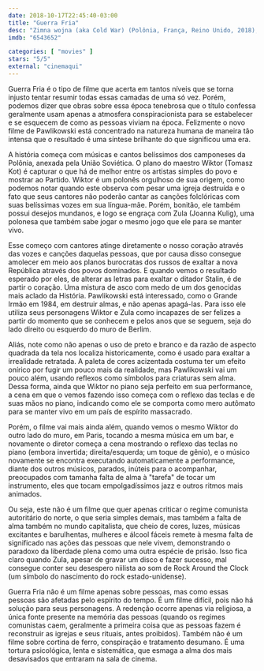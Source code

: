 ```yaml
---
date: 2018-10-17T22:45:40-03:00
title: "Guerra Fria"
desc: "Zimna wojna (aka Cold War) (Polônia, França, Reino Unido, 2018), escrito por Pawel Pawlikowski, Janusz Glowacki e Piotr Borkowski, dirigido por Pawlikowski, com Joanna Kulig, Tomasz Kot, Borys Szyc. #mostrasp Crítica escrita para o site CinemAqui."
imdb: "6543652"

categories: [ "movies" ]
stars: "5/5"
external: "cinemaqui"
---
```

Guerra Fria é o tipo de filme que acerta em tantos níveis que se torna injusto tentar resumir todas essas camadas de uma só vez. Porém, podemos dizer que obras sobre essa época tenebrosa que o título confessa geralmente usam apenas a atmosfera conspiracionista para se estabelecer e se esquecem de como as pessoas viviam na época. Felizmente o novo filme de Pawlikowski está concentrado na natureza humana de maneira tão intensa que o resultado é uma síntese brilhante do que significou uma era.

A história começa com músicas e cantos belíssimos dos camponeses da Polônia, anexada pela União Soviética. O plano do maestro Wiktor (Tomasz Kot) é capturar o que há de melhor entre os artistas simples do povo e mostrar ao Partido. Wiktor é um polonês orgulhoso de sua origem, como podemos notar quando este observa com pesar uma igreja destruída e o fato que seus cantores não poderão cantar as canções folclóricas com suas belíssimas vozes em sua língua-mãe. Porém, bonitão, ele também possui desejos mundanos, e logo se engraça com Zula (Joanna Kulig), uma polonesa que também sabe jogar o mesmo jogo que ele para se manter vivo.

Esse começo com cantores atinge diretamente o nosso coração através das vozes e canções daquelas pessoas, que por causa disso consegue amolecer em meio aos planos burocratas dos russos de exaltar a nova República através dos povos dominados. E quando vemos o resultado esperado por eles, de alterar as letras para exaltar o ditador Stalin, é de partir o coração. Uma mistura de asco com medo de um dos genocidas mais aclado da História. Pawlikowski está interessado, como o Grande Irmão em 1984, em destruir almas, e não apenas apagá-las. Para isso ele utiliza seus personagens Wiktor e Zula como incapazes de ser felizes a partir do momento que se conhecem e pelos anos que se seguem, seja do lado direito ou esquerdo do muro de Berlim.

Aliás, note como não apenas o uso de preto e branco e da razão de aspecto quadrada da tela nos localiza historicamente, como é usado para exaltar a irrealidade retratada. A paleta de cores acizentada costuma ter um efeito onírico por fugir um pouco mais da realidade, mas Pawlikowski vai um pouco além, usando reflexos como símbolos para criaturas sem alma. Dessa forma, ainda que Wiktor no piano seja perfeito em sua performance, a cena em que o vemos fazendo isso começa com o reflexo das teclas e de suas mãos no piano, indicando como ele se comporta como mero autômato para se manter vivo em um país de espírito massacrado.

Porém, o filme vai mais ainda além, quando vemos o mesmo Wiktor do outro lado do muro, em Paris, tocando a mesma música em um bar, e novamente o diretor começa a cena mostrando o reflexo das teclas no piano (embora invertida; direita/esquerda; um toque de gênio), e o músico novamente se encontra executando automaticamente a performance, diante dos outros músicos, parados, inúteis para o acompanhar, preocupados com tamanha falta de alma à "tarefa" de tocar um instrumento, eles que tocam empolgadíssimos jazz e outros ritmos mais animados.

Ou seja, este não é um filme que quer apenas criticar o regime comunista autoritário do norte, o que seria simples demais, mas também a falta de alma também no mundo capitalista, que cheio de cores, luzes, músicas excitantes e barulhentas, mulheres e álcool fáceis remete à mesma falta de significado nas ações das pessoas que nele vivem, demonstrando o paradoxo da liberdade plena como uma outra espécie de prisão. Isso fica claro quando Zula, apesar de gravar um disco e fazer sucesso, mal consegue conter seu desespero niilista ao som de Rock Around the Clock (um símbolo do nascimento do rock estado-unidense).

Guerra Fria não é um filme apenas sobre pessoas, mas como essas pessoas são afetadas pelo espírito do tempo. É um filme difícil, pois não há solução para seus personagens. A redenção ocorre apenas via religiosa, a única fonte presente na memória das pessoas (quando os regimes comunistas caem, geralmente a primeira coisa que as pessoas fazem é reconstruir as igrejas e seus rituais, antes proibidos). Também não é um filme sobre cortina de ferro, conspiração e tratamento desumano. É uma tortura psicológica, lenta e sistemática, que esmaga a alma dos mais desavisados que entraram na sala de cinema.
